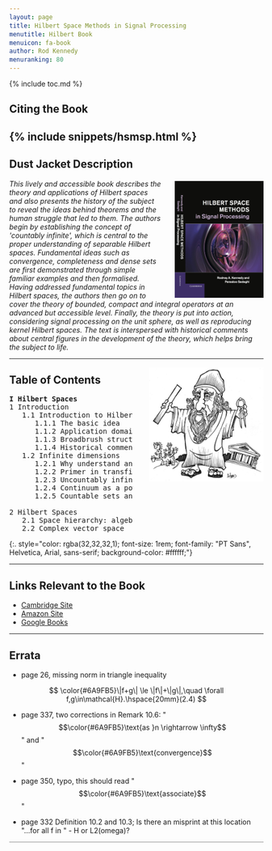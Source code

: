 ```yaml
---
layout: page
title: Hilbert Space Methods in Signal Processing
menutitle: Hilbert Book
menuicon: fa-book
author: Rod Kennedy
menuranking: 80
---
```


{% include toc.md %}

## Citing the Book

{% include snippets/hsmsp.html %}
---

## Dust Jacket Description

<img src="images/hsm-book.jpg"
  align="top" style="margin:0.2rem 0rem 0rem 1.5rem; float:right; width:35%; max-width:300px">
*This lively and accessible book describes the theory and applications of Hilbert spaces and also presents the history of the subject to reveal the ideas behind theorems and the human struggle that led to them. The authors begin by establishing the concept of 'countably infinite', which is central to the proper understanding of separable Hilbert spaces. Fundamental ideas such as convergence, completeness and dense sets are first demonstrated through simple familiar examples and then formalised. Having addressed fundamental topics in Hilbert spaces, the authors then go on to cover the theory of bounded, compact and integral operators at an advanced but accessible level. Finally, the theory is put into action, considering signal processing on the unit sphere, as well as reproducing kernel Hilbert spaces. The text is interspersed with historical comments about central figures in the development of the theory, which helps bring the subject to life.*

---

<img src="images/euclid.jpg" align="top" style="margin:0.2rem 0rem 0.1rem 2rem; float:right; width:45%; max-width:1005px">

## Table of Contents

<pre>
<b>I Hilbert Spaces</b>
1 Introduction
   1.1 Introduction to Hilbert spaces
      1.1.1 The basic idea
      1.1.2 Application domains
      1.1.3 Broadbrush structure
      1.1.4 Historical comments
   1.2 Infinite dimensions
      1.2.1 Why understand and study infinity?
      1.2.2 Primer in transfinite cardinals
      1.2.3 Uncountably infinite sets
      1.2.4 Continuum as a power set
      1.2.5 Countable sets and integration

2 Hilbert Spaces
   2.1 Space hierarchy: algebraic, metric, geometric
   2.2 Complex vector space</pre>
{:. style="color: rgba(32,32,32,1); font-size: 1rem; font-family: "PT Sans", Helvetica, Arial, sans-serif; background-color: #ffffff;"}

---

## Links Relevant to the Book

- [Cambridge Site](http://www.cambridge.org/aus/catalogue/catalogue.asp?isbn=9781107010031)
- [Amazon Site](http://www.amazon.com/Hilbert-Space-Methods-Signal-Processing/dp/1107010039)
- [Google Books](http://books.google.com.au/books?isbn=1107328357)

---

## Errata

- page 26, missing norm in triangle inequality

$$
	\color{#6A9FB5}\|f+g\| \le \|f\|+\|g\|,\quad \forall f,g\in\mathcal{H}.\hspace{20mm}(2.4)
$$

- page 337, two corrections in Remark 10.6: "$$\color{#6A9FB5}\text{as }n \rightarrow \infty$$" and "$$\color{#6A9FB5}\text{convergence}$$"

- page 350, typo, this should read "$$\color{#6A9FB5}\text{associate}$$"

- page 332 Definition 10.2 and 10.3; Is there an misprint at this location "...for all f in " - H or L2(omega)?

<hr style="opacity: 0.5">
